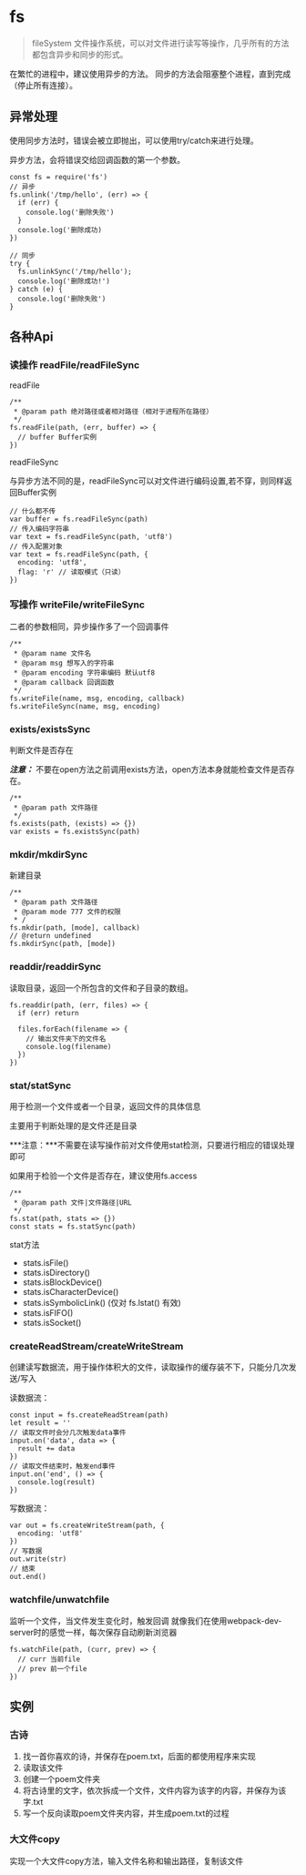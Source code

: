 # fs
> fileSystem 文件操作系统，可以对文件进行读写等操作，几乎所有的方法都包含异步和同步的形式。

在繁忙的进程中，建议使用异步的方法。 同步的方法会阻塞整个进程，直到完成（停止所有连接）。

## 异常处理
使用同步方法时，错误会被立即抛出，可以使用try/catch来进行处理。

异步方法，会将错误交给回调函数的第一个参数。

```
const fs = require('fs')
// 异步
fs.unlink('/tmp/hello', (err) => {
  if (err) {
    console.log('删除失败')
  }
  console.log('删除成功)
})

// 同步
try {
  fs.unlinkSync('/tmp/hello');
  console.log('删除成功!')
} catch (e) {
  console.log('删除失败')
}
```

## 各种Api

### 读操作 readFile/readFileSync

readFile

```
/**
 * @param path 绝对路径或者相对路径（相对于进程所在路径）
 */
fs.readFile(path, (err, buffer) => {
  // buffer Buffer实例
})
```
readFileSync

与异步方法不同的是，readFileSync可以对文件进行编码设置,若不穿，则同样返回Buffer实例

```
// 什么都不传
var buffer = fs.readFileSync(path)
// 传入编码字符串
var text = fs.readFileSync(path, 'utf8')
// 传入配置对象
var text = fs.readFileSync(path, {
  encoding: 'utf8',
  flag: 'r' // 读取模式（只读）
})
```

### 写操作 writeFile/writeFileSync
二者的参数相同，异步操作多了一个回调事件

```
/**
 * @param name 文件名
 * @param msg 想写入的字符串
 * @param encoding 字符串编码 默认utf8
 * @param callback 回调函数
 */
fs.writeFile(name, msg, encoding, callback)
fs.writeFileSync(name, msg, encoding)
```

### exists/existsSync
判断文件是否存在

***注意：*** 不要在open方法之前调用exists方法，open方法本身就能检查文件是否存在。

```
/**
 * @param path 文件路径
 */
fs.exists(path, (exists) => {})
var exists = fs.existsSync(path)
```

### mkdir/mkdirSync
新建目录

```
/**
 * @param path 文件路径
 * @param mode 777 文件的权限
 * /
fs.mkdir(path, [mode], callback)
// @return undefined
fs.mkdirSync(path, [mode])
```

### readdir/readdirSync
读取目录，返回一个所包含的文件和子目录的数组。

```
fs.readdir(path, (err, files) => {
  if (err) return

  files.forEach(filename => {
    // 输出文件夹下的文件名
    console.log(filename)
  })
})
```

### stat/statSync
用于检测一个文件或者一个目录，返回文件的具体信息

主要用于判断处理的是文件还是目录

***注意：***不需要在读写操作前对文件使用stat检测，只要进行相应的错误处理即可

如果用于检验一个文件是否存在，建议使用fs.access

```
/**
 * @param path 文件|文件路径|URL
 */
fs.stat(path, stats => {})
const stats = fs.statSync(path)
```

stat方法
- stats.isFile()
- stats.isDirectory()
- stats.isBlockDevice()
- stats.isCharacterDevice()
- stats.isSymbolicLink() (仅对 fs.lstat() 有效)
- stats.isFIFO()
- stats.isSocket()

### createReadStream/createWriteStream
创建读写数据流，用于操作体积大的文件，读取操作的缓存装不下，只能分几次发送/写入

读数据流：

```
const input = fs.createReadStream(path)
let result = ''
// 读取文件时会分几次触发data事件
input.on('data', data => {
  result += data
})
// 读取文件结束时，触发end事件
input.on('end', () => {
  console.log(result)
})
```

写数据流：

```
var out = fs.createWriteStream(path, {
  encoding: 'utf8'
})
// 写数据
out.write(str)
// 结束
out.end()
```

### watchfile/unwatchfile
监听一个文件，当文件发生变化时，触发回调
就像我们在使用webpack-dev-server时的感觉一样，每次保存自动刷新浏览器

```
fs.watchFile(path, (curr, prev) => {
  // curr 当前file
  // prev 前一个file
})
```

## 实例
### 古诗
1. 找一首你喜欢的诗，并保存在poem.txt，后面的都使用程序来实现
2. 读取该文件
3. 创建一个poem文件夹
4. 将古诗里的文字，依次拆成一个文件，文件内容为该字的内容，并保存为该字.txt
5. 写一个反向读取poem文件夹内容，并生成poem.txt的过程

### 大文件copy
实现一个大文件copy方法，输入文件名称和输出路径，复制该文件
